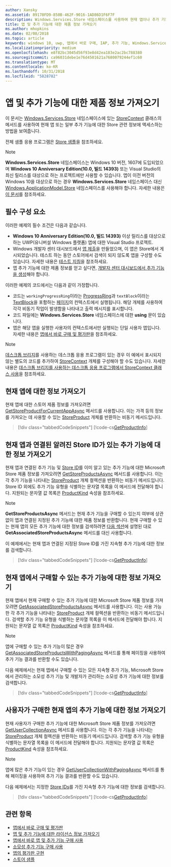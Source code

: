 ```yaml
---
author: Xansky
ms.assetid: 89178FD9-850B-462F-9016-1AD86D1F6F7F
description: Windows.Services.Store 네임스페이스를 사용하여 현재 앱이나 추가 기능 중 하나에 대한 스토어 관련 제품 정보를 가져오는 방법을 알아봅니다.
title: 앱 및 추가 기능에 대한 제품 정보 가져오기
ms.author: mhopkins
ms.date: 02/08/2018
ms.topic: article
keywords: windows 10, uwp, 앱에서 바로 구매, IAP, 추가 기능, Windows.Services.Store
ms.localizationpriority: medium
ms.openlocfilehash: e8f82bc3045d56f93e8d42ea183e2ac2bc788380
ms.sourcegitcommit: ca96031debe1e76d4501621a7680079244ef1c60
ms.translationtype: MT
ms.contentlocale: ko-KR
ms.lasthandoff: 10/31/2018
ms.locfileid: "5828782"
---
```

# <a name="get-product-info-for-apps-and-add-ons"></a>앱 및 추가 기능에 대한 제품 정보 가져오기

이 문서는 [Windows.Services.Store](https://msdn.microsoft.com/library/windows/apps/windows.services.store.aspx) 네임스페이스에 있는 [StoreContext](https://msdn.microsoft.com/library/windows/apps/windows.services.store.storecontext.aspx) 클래스의 메서드를 사용하여 현재 앱 또는 일부 추가 기능에 대한 Store 관련 정보에 액세스하는 방법을 보여줍니다.

전체 샘플 응용 프로그램은 [Store 샘플](https://github.com/Microsoft/Windows-universal-samples/tree/master/Samples/Store)을 참조하세요.

> [!NOTE]
> **Windows.Services.Store** 네임스페이스는 Windows 10 버전, 1607에 도입되었으며 **Windows 10 Anniversary Edition(10.0, 빌드 14393)** 또는 Visual Studio의 최신 릴리스를 대상으로 하는 프로젝트에만 사용할 수 있습니다. 앱이 이전 버전의 Windows 10을 대상으로 하는 경우 **Windows.Services.Store** 네임스페이스 대신 [Windows.ApplicationModel.Store](https://msdn.microsoft.com/library/windows/apps/windows.applicationmodel.store.aspx) 네임스페이스를 사용해야 합니다. 자세한 내용은 [이 문서](in-app-purchases-and-trials-using-the-windows-applicationmodel-store-namespace.md)를 참조하세요.

## <a name="prerequisites"></a>필수 구성 요소

이러한 예제의 필수 조건은 다음과 같습니다.
* **Windows 10 Anniversary Edition(10.0, 빌드 14393)** 이상 릴리스를 대상으로 하는 UWP(유니버설 Windows 플랫폼) 앱에 대한 Visual Studio 프로젝트.
* Windows 개발자 센터 대시보드에서 [앱 제출](https://msdn.microsoft.com/windows/uwp/publish/app-submissions)을 만들었으며, 이 앱은 Store에서 게시되었습니다. 테스트 하는 동안 스토어에서 검색이 되지 않도록 앱을 구성할 수도 있습니다. 자세한 내용은 [테스트 지침](in-app-purchases-and-trials.md#testing)을 참조하세요.
* 앱 추가 기능에 대한 제품 정보를 얻고 싶다면, [개발자 센터 대시보드에서 추가 기능을 생성](../publish/add-on-submissions.md)해야 합니다.

이러한 예제의 코드에서는 다음과 같이 가정합니다.
* 코드는 ```workingProgressRing```이라는 [ProgressRing](https://msdn.microsoft.com/library/windows/apps/windows.ui.xaml.controls.progressring.aspx)과 ```textBlock```이라는 [TextBlock](https://msdn.microsoft.com/library/windows/apps/windows.ui.xaml.controls.textblock.aspx)을 포함하는 [페이지](https://msdn.microsoft.com/library/windows/apps/windows.ui.xaml.controls.page.aspx)의 컨텍스트에서 실행됩니다. 해당 개체를 사용하여 각각 비동기 작업이 발생함을 나타내고 출력 메시지를 표시합니다.
* 코드 파일에는 **Windows.Services.Store** 네임스페이스에 대한 **using** 문이 있습니다.
* 앱은 해당 앱을 실행한 사용자의 컨텍스트에서만 실행되는 단일 사용자 앱입니다. 자세한 내용은 [앱에서 바로 구매 및 평가판](in-app-purchases-and-trials.md#api_intro)을 참조하세요.

> [!NOTE]
> [데스크톱 브리지](https://developer.microsoft.com/windows/bridges/desktop)를 사용하는 데스크톱 응용 프로그램이 있는 경우 이 예에서 표시되지 않는 별도의 코드를 추가하여 [StoreContext](https://msdn.microsoft.com/library/windows/apps/windows.services.store.storecontext.aspx) 개체를 구성해야 할 수도 있습니다. 자세한 내용은 [데스크톱 브리지를 사용하는 데스크톱 응용 프로그램에서 StoreContext 클래스 사용](in-app-purchases-and-trials.md#desktop)을 참조하세요.

## <a name="get-info-for-the-current-app"></a>현재 앱에 대한 정보 가져오기

현재 앱에 대한 스토어 제품 정보를 가져오려면 [GetStoreProductForCurrentAppAsync](https://docs.microsoft.com/uwp/api/windows.services.store.storecontext.getstoreproductforcurrentappasync) 메서드를 사용합니다. 이는 가격 등의 정보를 가져오는 데 사용할 수 있는 [StoreProduct](https://msdn.microsoft.com/library/windows/apps/windows.services.store.storeproduct.aspx) 개체를 반환하는 비동기 메서드입니다.

> [!div class="tabbedCodeSnippets"]
[!code-cs[GetProductInfo](./code/InAppPurchasesAndLicenses_RS1/cs/GetAppInfoPage.xaml.cs#GetAppInfo)]

## <a name="get-info-for-add-ons-with-known-store-ids-that-are-associated-with-the-current-app"></a>현재 앱과 연결된 알려진 Store ID가 있는 추가 기능에 대한 정보 가져오기

현재 앱과 연결된 추가 기능 및 [Store ID](in-app-purchases-and-trials.md#store_ids)를 이미 알고 있는 추가 기능에 대한 Microsoft Store 제품 정보를 가져오려면 [GetStoreProductsAsync](https://docs.microsoft.com/uwp/api/windows.services.store.storecontext.getstoreproductsasync) 메서드를 사용합니다. 이는 각 추가 기능을 나타내는 [StoreProduct](https://msdn.microsoft.com/library/windows/apps/windows.services.store.storeproduct.aspx) 개체 컬렉션을 반환하는 비동기 메서드입니다. Store ID 외에도 추가 기능 유형을 식별하는 문자열 목록을 이 메서드에 전달해야 합니다. 지원되는 문자열 값 목록은 [ProductKind](https://docs.microsoft.com/uwp/api/windows.services.store.storeproduct.productkind) 속성을 참조하세요.

> [!NOTE]
> **GetStoreProductsAsync** 메서드는 현재 추가 기능을 구매할 수 있는지 여부에 상관 없이 앱과 연결된 지정된 추가 기능에 대한 제품 정보를 반환합니다. 현재 구매할 수 있는 현재 앱의 모든 추가 기능에 대한 정보를 검색하려면 [다음 섹션](#get-info-for-add-ons-that-are-available-for-purchase-from-the-current-app)에 설명된 대로 **GetAssociatedStoreProductsAsync** 메서드를 대신 사용합니다.

이 예제에서는 현재 앱과 연결된 지정된 Store ID를 가진 지속형 추가 기능에 대한 정보를 검색합니다.

> [!div class="tabbedCodeSnippets"]
[!code-cs[GetProductInfo](./code/InAppPurchasesAndLicenses_RS1/cs/GetProductInfoPage.xaml.cs#GetProductInfo)]

## <a name="get-info-for-add-ons-that-are-available-for-purchase-from-the-current-app"></a>현재 앱에서 구매할 수 있는 추가 기능에 대한 정보 가져오기

현재 앱에서 현재 구매할 수 있는 추가 기능에 대한 Microsoft Store 제품 정보를 가져오려면 [GetAssociatedStoreProductsAsync](https://docs.microsoft.com/uwp/api/windows.services.store.storecontext.getassociatedstoreproductsasync) 메서드를 사용합니다. 이는 사용 가능한 각 추가 기능을 나타내는 [StoreProduct](https://msdn.microsoft.com/library/windows/apps/windows.services.store.storeproduct.aspx) 개체 컬렉션을 반환하는 비동기 메서드입니다. 검색할 추가 기능 유형을 식별하는 문자열 목록을 이 메서드에 전달해야 합니다. 지원되는 문자열 값 목록은 [ProductKind](https://docs.microsoft.com/uwp/api/windows.services.store.storeproduct.productkind) 속성을 참조하세요.

> [!NOTE]
> 앱에 구매할 수 있는 추가 기능이 많은 경우 [GetAssociatedStoreProductsWithPagingAsync](https://docs.microsoft.com/uwp/api/Windows.Services.Store.StoreContext.GetAssociatedStoreProductsWithPagingAsync) 메서드를 통해 페이징을 사용하여 추가 기능 결과를 반환할 수도 있습니다.

다음 예제에서는 현재 앱에서 구매할 수 있는 모든 지속형 추가 기능, Microsoft Store에서 관리하는 소모성 추가 기능 및 개발자가 관리하는 소모성 추가 기능에 대한 정보를 검색합니다.

> [!div class="tabbedCodeSnippets"]
[!code-cs[GetProductInfo](./code/InAppPurchasesAndLicenses_RS1/cs/GetAddOnInfoPage.xaml.cs#GetAddOnInfo)]


## <a name="get-info-for-add-ons-for-the-current-app-that-the-user-has-purchased"></a>사용자가 구매한 현재 앱의 추가 기능에 대한 정보 가져오기

현재 사용자가 구매한 추가 기능에 대한 Microsoft Store 제품 정보를 가져오려면 [GetUserCollectionAsync](https://docs.microsoft.com/uwp/api/windows.services.store.storecontext.getusercollectionasync) 메서드를 사용합니다. 이는 각 추가 기능을 나타내는 [StoreProduct](https://msdn.microsoft.com/library/windows/apps/windows.services.store.storeproduct.aspx) 개체 컬렉션을 반환하는 비동기 메서드입니다. 검색할 추가 기능 유형을 식별하는 문자열 목록을 이 메서드에 전달해야 합니다. 지원되는 문자열 값 목록은 [ProductKind](https://msdn.microsoft.com/library/windows/apps/windows.services.store.storeproduct.productkind.aspx) 속성을 참조하세요.

> [!NOTE]
> 앱에 많은 추가 기능이 있는 경우 [GetUserCollectionWithPagingAsync](https://docs.microsoft.com/uwp/api/windows.services.store.storecontext.getusercollectionwithpagingasync) 메서드를 통해 페이징을 사용하여 추가 기능 결과를 반환할 수도 있습니다.

다음 예제에서는 지정한 [Store IDs](in-app-purchases-and-trials.md#store_ids)를 가진 지속형 추가 기능에 대한 정보를 검색합니다.

> [!div class="tabbedCodeSnippets"]
[!code-cs[GetProductInfo](./code/InAppPurchasesAndLicenses_RS1/cs/GetUserCollectionPage.xaml.cs#GetUserCollection)]

## <a name="related-topics"></a>관련 항목

* [앱에서 바로 구매 및 평가판](in-app-purchases-and-trials.md)
* [앱 및 추가 기능에 대한 라이선스 정보 가져오기](get-license-info-for-apps-and-add-ons.md)
* [앱에서 바로 앱 및 추가 기능 구매 사용](enable-in-app-purchases-of-apps-and-add-ons.md)
* [소모성 추가 기능 구매 사용](enable-consumable-add-on-purchases.md)
* [앱의 평가판 구현](implement-a-trial-version-of-your-app.md)
* [스토어 샘플](https://github.com/Microsoft/Windows-universal-samples/tree/master/Samples/Store)
